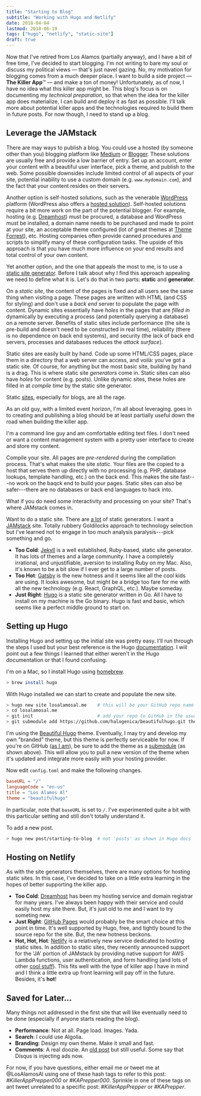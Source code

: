 ```yaml
---
title: "Starting to Blog"
subtitle: "Working with Hugo and Netlify"
date: 2018-04-04
lastmod: 2018-06-19
tags: ["hugo", "netlify", "static-site"]
draft: true
---
```


Now that I've retired from Los Alamos (partially anyway), and I have a bit of
free time, I've decided to start blogging. I'm not writing to bare my soul or
discuss my political views &mdash; that's just navel gazing. No, my motivation
for blogging comes from a much deeper place. I want to build a side project
&mdash; **The Killer App**&trade; &mdash; and make a ton of money!
Unfortunately, as of now, I have no idea what this killer app might be. This
blog's focus is on documenting my *technical preparation*, so that when the
idea for the killer app does materialize, I can build and deploy it as fast as
possible. I'll talk more about potential killer apps and the technologies
required to build them in future posts. For now though, I need to stand up a
blog.

<!--more-->

## Leverage the JAMstack

There are may ways to publish a blog. You could use a hosted (by someone other
than you) blogging platform like [Medium](https://medium.com/) or
[Blogger](https://www.blogger.com). These solutions are usually free and
provide a low barrier of entry. Set up an account, enter your content with a
beautiful user interface, pick a theme, and publish to the web. Some possible
downsides include limited control of all aspects of your site, potential
inability to use a custom domain (e.g. `www.mydomain.com`), and the fact that
your content resides on their servers.

Another option is self-hosted solutions, such as the venerable
[WordPress](https://wordpress.org/) platform (WordPress also offers a [hosted
solution](https://wordpress.com)). Self-hosted solutions require a bit more
work on the part of the potential blogger. For example, hosting
(e.g. [Dreamhost](https://www.dreamhost.com)) must be procured, a database and
WordPress must be installed, a domain name needs to be purchased and made to
point at your site, an acceptable theme configured (lot of great themes at
[Theme Forrest](https://themeforrest.net)), etc. Hosting companies often
provide canned procedures and scripts to simplify many of these configuration
tasks. The upside of this approach is that you have much more influence
on your end results and total control of your own content.

Yet another option, and the one that appeals the most to me, is to use a
[static site generator](https://www.staticgen.com). Before I talk about why I
find this approach appealing we need to define what it is. Let's do that in two
parts: **static** and **generator**.

On a *static site*, the content of the pages is fixed and all users see the
same thing when visiting a page. These pages are written with HTML (and CSS for
styling) and don't use a *back end* server to populate the page with
content. Dynamic sites essentially have *holes* in the pages that are *filled
in* dynamically by executing a process (and potentially querying a database) on
a remote server. Benefits of static sites include performance (the site is
pre-build and doesn't need to be constructed in real time), reliability (there
is no dependence on back end systems), and security (the lack of back end
servers, processes and databases reduces the *attack surface*).

Static sites are easily built by hand. Code up some HTML/CSS pages, place them
in a directory that a web server can access, and voil&agrave;: you've got a
static site. Of course, for anything but the most basic site, building by hand
is a drag. This is where static site *generators* come in. Static sites can
also have *holes* for content (e.g. posts). Unlike dynamic sites, these holes
are filled in at *compile time* by the static site generator.

Static
[sites](https://medium.com/@borisschapira/back-to-static-a-paradigm-shift-for-better-ux-and-web-performance-56f4199d74ff),
especially for blogs, are all the rage.


As an old guy, with a limited event
horizon, I'm all about leveraging. goes in to creating and publishing a blog should be at least
partially useful down the road when building the killer app.

I'm a command line guy and am comfortable editing text files. I don't need or
want a content management system with a pretty user interface to create and
store my content.


Compile your site. All pages are *pre-rendered* during the compilation
process. That's what makes the site *static*. Your files are the copied to a
host that serves them up directly with no processing (e.g. PHP, database
lookups, template handling, etc.) on the back end. This makes the site
fast---no work on the baqck end to build your pages. Static sites can also be
safer---there
are no databases or back end languages to hack into. 

What if you do need some interactivity and processing on your site? That's
where JAMstack comes in.

Want to do a static site. There are [a lot](https://www.staticgen.com/) of
static generators. I want a [JAMstack](https://jamstack.org/) site. Totally
rubbery Goldilocks approach to technology selection but I've learned not to
engage in too much analysis paralysis---pick something and go.

* **Too Cold**: [Jekyll](https://jekyllrb.com/) is a well established, Ruby-based, static site generator. It has lots of themes and a large community. I have a completely irrational, and unjustifiable, aversion to installing Ruby on my Mac. Also, it's known to be a bit slow if I ever get to a large number of posts.
* **Too Hot**: [Gatsby](https://www.gatsbyjs.org/) is the new hotness and it seems like all the cool kids are using. It looks awesome, but might be a bridge too fare for me with all the new technology (e.g. React, GraphQL, etc.). Maybe someday.
* **Just Right**: [Hugo](https://gohugo.io/) is a static site generator written in Go. All I have to install on my machine is the Go binary. Hugo is fast and basic, which seems like a perfect middle ground to start on.

## Setting up Hugo

Installing Hugo and setting up the initial site was pretty easy. I'll run through the steps I used but your best reference is the Hugo [documentation](https://gohugo.io/getting-started/). I will point out a few things I learned that either weren't in the Hugo documentation or that I found confusing.

I'm on a Mac, so I install Hugo using [homebrew](https://brew.sh/).

```sh
> brew install hugo
```

With Hugo installed we can start to create and populate the new site.

```sh
> hugo new site losalamosal.me    # this will be your GitHub repo name
> cd losalamosal.me
> git init                        # add your repo to GitHub in the usual way
> git submodule add https://github.com/halogenica/beautifulhugo.git themes/beautifulhugo
```

I'm using the [Beautiful Hugo](https://github.com/halogenica/beautifulhugo)
theme. Eventually, I may try and develop my own "branded" theme, but this theme
is perfectly serviceable for now. If you're on GitHub ([as I
am](https://github.com/losalamosal/losalamosal.me)), be sure to add the theme as
a [submodule](https://blog.github.com/2016-02-01-working-with-submodules/) (as
shown above). This will allow you to pull a new version of the theme when it's
updated and integrate more easily with your hosting provider.

Now edit `config.toml` and make the following changes.

```toml
baseURL = "/"
languageCode = "en-us"
title = "Los Alamos Al"
theme = "beautifulhugo"
```

In particular, note that `baseURL` is set to `/`. I've experimented quite a bit with this particular setting and still don't totally understand it.

To add a new post.

```sh
> hugo new post/starting-to-blog  # not 'posts' as shown in Hugo docs
```

## Hosting on Netlify

As with the site generators themselves, there are many options for hosting static sites. In this case, I've decided to take on a little extra learning in the hopes of better supporting the killer app.

* **Too Cold**: [Dreamhost](https://www.dreamhost.com/) has been my hosting service and domain registrar for many years. I've always been happy with their service and could easily host my site there. But, it's just old to me and I want to try someting new.
* **Just Right**: [GitHub Pages](https://pages.github.com/) would probably be the smart choice at this point in time. It's well supported by Hugo, free, and tightly bound to the source repo for the site. But, the new hotness beckons.
* **Hot, Hot, Hot**: [Netlify](https://www.netlify.com/) is a relatively new service dedicated to hosting static sites. In addition to static sites, they recently announced support for the 'JA' portion of JAMstack by providing native support for AWS Lambda functions, user authentication, and form handling (and lots of other [cool stuff](https://www.netlify.com/features/)). This fits well with the type of killer app I have in mind and I think a little extra up front learning will pay off in the future. Besides, it's **hot**!

## Saved for Later...

Many things not addressed in the first site that will like eventually need to be done (especially if anyone starts reading the blog).

* **Performance**: Not at all. Page load. Images. Yada.
* **Search**: I could use Algolia.
* **Branding**: Design my own theme. Make it small and fast.
* **Comments**: A real doozie. An [old post](https://dsandler.org/wp/archives/2009/02/26/twitter-comments) but still useful. Some say that Disqus is injecting ads now.

For now, if you have questions, either email me or tweet me at @LosAlamosAl
using one of these hash tags to refer to this post: *#KillerAppPrepper000* or
*#KAPrepper000*. Sprinkle in one of these tags on ant tweet unrelated to a
specific post: *#KillerAppPrepper* or *#KAPrepper*.

